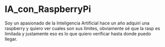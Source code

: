 # IA_con_RaspberryPi
Soy un apasionado de la Inteligencia Artificial hace un año adquirí una raspberry y quiero ver cuales son sus límites, obviamente sé que la rasp es limitada y justamente eso es lo que quiero verificar hasta donde puedo llegar.
